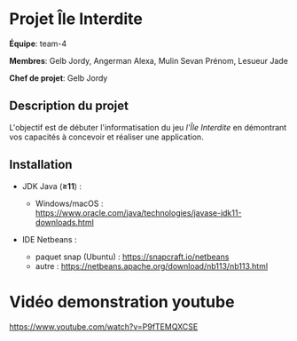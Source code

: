 # Projet Île Interdite

**Équipe**: team-4 

**Membres**: Gelb Jordy, Angerman Alexa, Mulin Sevan Prénom, Lesueur Jade

**Chef de projet**: Gelb Jordy


Description du projet
---------------------

L'objectif est de débuter l'informatisation du jeu *l'Île Interdite* en
démontrant vos capacités à concevoir et réaliser une application.

Installation
------------

- JDK Java (**≥11**) :
  - Windows/macOS : https://www.oracle.com/java/technologies/javase-jdk11-downloads.html

- IDE Netbeans :

  - paquet snap (Ubuntu) : https://snapcraft.io/netbeans
  - autre : https://netbeans.apache.org/download/nb113/nb113.html

# Vidéo demonstration youtube 

https://www.youtube.com/watch?v=P9fTEMQXCSE

